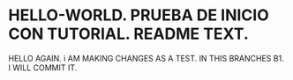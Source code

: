 # HELLO-WORLD. PRUEBA DE INICIO CON TUTORIAL. README TEXT.

HELLO AGAIN. i AM MAKING CHANGES AS A TEST. 
IN THIS BRANCHES B1.  I WILL COMMIT IT.

